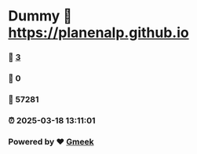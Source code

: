 # Dummy :link: https://planenalp.github.io 
### :page_facing_up: [3](https://planenalp.github.io/tag.html) 
### :speech_balloon: 0 
### :hibiscus: 57281 
### :alarm_clock: 2025-03-18 13:11:01 
### Powered by :heart: [Gmeek](https://github.com/Meekdai/Gmeek)
